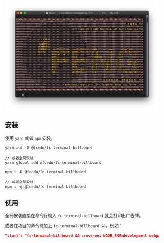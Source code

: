 ![preview](https://github.com/fcedu/fc-terminal-billboard/blob/master/assets/preview.jpg)

## 安装

使用 `yarn` 或者 `npm` 安装，

```base
yarn add -D @fcedu/fc-terminal-billboard

// 或者全局安装
yarn global add @fcedu/fc-terminal-billboard

```

```base
npm i -D @fcedu/fc-terminal-billboard

// 或者全局安装
npm i -g @fcedu/fc-terminal-billboard
```

## 使用

全局安装直接在命令行输入 `fc-terminal-billboard` 就会打印出广告牌。

或者在项目的命令前加上 `fc-terminal-billboard &&`，例如：
```json
"start": "fc-terminal-billboard && cross-env NODE_ENV=development webpack-dev-server --open",
```

